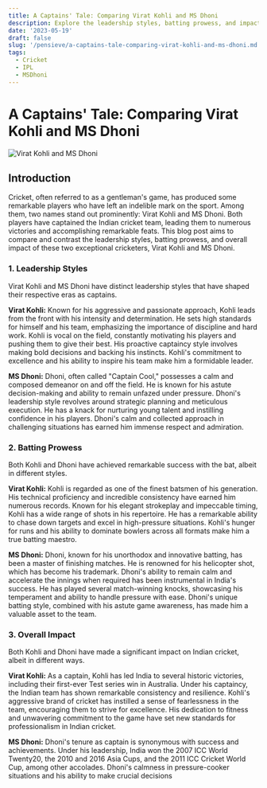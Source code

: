 ```yaml
---
title: A Captains' Tale: Comparing Virat Kohli and MS Dhoni
description: Explore the leadership styles, batting prowess, and impact of Indian cricket icons Virat Kohli and MS Dhoni in this captivating blog. Discover the contrasting dynamics between Kohli's aggression and Dhoni's composure, and uncover the brilliance of their batting techniques. Join us on a journey through the remarkable careers of these legendary cricketers.
date: '2023-05-19'
draft: false
slug: '/pensieve/a-captains-tale-comparing-virat-kohli-and-ms-dhoni.md'
tags:
  - Cricket
  - IPL
  - MSDhoni
---
```


# A Captains' Tale: Comparing Virat Kohli and MS Dhoni

![Virat Kohli and MS Dhoni](https://c.ndtvimg.com/2021-05/3uclrajo_virat-kohli-ms-dhoni-instagram_625x300_29_May_21.jpg?output-quality=80&downsize=639:*)

## Introduction

Cricket, often referred to as a gentleman's game, has produced some remarkable players who have left an indelible mark on the sport. Among them, two names stand out prominently: Virat Kohli and MS Dhoni. Both players have captained the Indian cricket team, leading them to numerous victories and accomplishing remarkable feats. This blog post aims to compare and contrast the leadership styles, batting prowess, and overall impact of these two exceptional cricketers, Virat Kohli and MS Dhoni.

### 1. Leadership Styles

Virat Kohli and MS Dhoni have distinct leadership styles that have shaped their respective eras as captains.

**Virat Kohli:** Known for his aggressive and passionate approach, Kohli leads from the front with his intensity and determination. He sets high standards for himself and his team, emphasizing the importance of discipline and hard work. Kohli is vocal on the field, constantly motivating his players and pushing them to give their best. His proactive captaincy style involves making bold decisions and backing his instincts. Kohli's commitment to excellence and his ability to inspire his team make him a formidable leader.

**MS Dhoni:** Dhoni, often called "Captain Cool," possesses a calm and composed demeanor on and off the field. He is known for his astute decision-making and ability to remain unfazed under pressure. Dhoni's leadership style revolves around strategic planning and meticulous execution. He has a knack for nurturing young talent and instilling confidence in his players. Dhoni's calm and collected approach in challenging situations has earned him immense respect and admiration.

### 2. Batting Prowess

Both Kohli and Dhoni have achieved remarkable success with the bat, albeit in different styles.

**Virat Kohli:** Kohli is regarded as one of the finest batsmen of his generation. His technical proficiency and incredible consistency have earned him numerous records. Known for his elegant strokeplay and impeccable timing, Kohli has a wide range of shots in his repertoire. He has a remarkable ability to chase down targets and excel in high-pressure situations. Kohli's hunger for runs and his ability to dominate bowlers across all formats make him a true batting maestro.

**MS Dhoni:** Dhoni, known for his unorthodox and innovative batting, has been a master of finishing matches. He is renowned for his helicopter shot, which has become his trademark. Dhoni's ability to remain calm and accelerate the innings when required has been instrumental in India's success. He has played several match-winning knocks, showcasing his temperament and ability to handle pressure with ease. Dhoni's unique batting style, combined with his astute game awareness, has made him a valuable asset to the team.

### 3. Overall Impact

Both Kohli and Dhoni have made a significant impact on Indian cricket, albeit in different ways.

**Virat Kohli:** As a captain, Kohli has led India to several historic victories, including their first-ever Test series win in Australia. Under his captaincy, the Indian team has shown remarkable consistency and resilience. Kohli's aggressive brand of cricket has instilled a sense of fearlessness in the team, encouraging them to strive for excellence. His dedication to fitness and unwavering commitment to the game have set new standards for professionalism in Indian cricket.

**MS Dhoni:** Dhoni's tenure as captain is synonymous with success and achievements. Under his leadership, India won the 2007 ICC World Twenty20, the 2010 and 2016 Asia Cups, and the 2011 ICC Cricket World Cup, among other accolades. Dhoni's calmness in pressure-cooker situations and his ability to make crucial decisions
